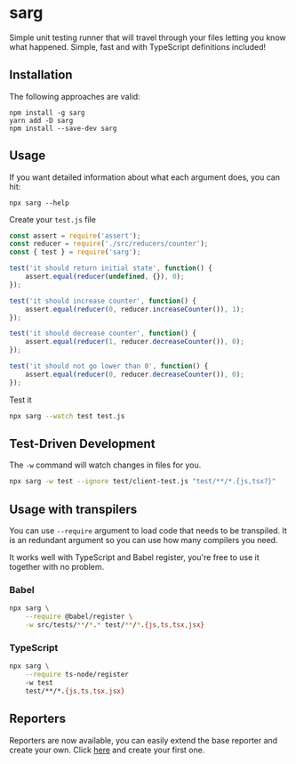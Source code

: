 # sarg

Simple unit testing runner that will travel through your files letting you know what happened. Simple, fast and with TypeScript definitions included!

## Installation

The following approaches are valid:

```
npm install -g sarg
yarn add -D sarg
npm install --save-dev sarg
```

## Usage

If you want detailed information about what each argument does, you can hit:

```
npx sarg --help
```

Create your `test.js` file

```js
const assert = require('assert');
const reducer = require('./src/reducers/counter');
const { test } = require('sarg');

test('it should return initial state', function() {
    assert.equal(reducer(undefined, {}), 0);
});

test('it should increase counter', function() {
    assert.equal(reducer(0, reducer.increaseCounter()), 1);
});

test('it should decrease counter', function() {
    assert.equal(reducer(1, reducer.decreaseCounter()), 0);
});

test('it should not go lower than 0', function() {
    assert.equal(reducer(0, reducer.decreaseCounter()), 0);
});
```

Test it

```sh
npx sarg --watch test test.js
```

## Test-Driven Development

The `-w` command will watch changes in files for you.

```sh
npx sarg -w test --ignore test/client-test.js "test/**/*.{js,tsx?}"
```

## Usage with transpilers

You can use `--require` argument to load code that needs to be transpiled. It is an redundant argument so you can use how many compilers you need.

It works well with TypeScript and Babel register, you're free to use it together with no problem.

### Babel

```sh
npx sarg \
    --require @babel/register \
    -w src/tests/**/*.* test/**/*.{js,ts,tsx,jsx}
```

### TypeScript

```sh
npx sarg \
    --require ts-node/register
    -w test
    test/**/*.{js,ts,tsx,jsx}
```

## Reporters

Reporters are now available, you can easily extend the base reporter and create your own. Click [here](src/reporters/reporter.ts) and create your first one.
